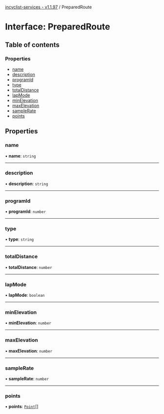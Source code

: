 [incyclist-services - v1.1.97](../README.md) / PreparedRoute

# Interface: PreparedRoute

## Table of contents

### Properties

- [name](PreparedRoute.md#name)
- [description](PreparedRoute.md#description)
- [programId](PreparedRoute.md#programid)
- [type](PreparedRoute.md#type)
- [totalDistance](PreparedRoute.md#totaldistance)
- [lapMode](PreparedRoute.md#lapmode)
- [minElevation](PreparedRoute.md#minelevation)
- [maxElevation](PreparedRoute.md#maxelevation)
- [sampleRate](PreparedRoute.md#samplerate)
- [points](PreparedRoute.md#points)

## Properties

### name

• **name**: `string`

___

### description

• **description**: `string`

___

### programId

• **programId**: `number`

___

### type

• **type**: `string`

___

### totalDistance

• **totalDistance**: `number`

___

### lapMode

• **lapMode**: `boolean`

___

### minElevation

• **minElevation**: `number`

___

### maxElevation

• **maxElevation**: `number`

___

### sampleRate

• **sampleRate**: `number`

___

### points

• **points**: [`Point`](Point.md)[]
